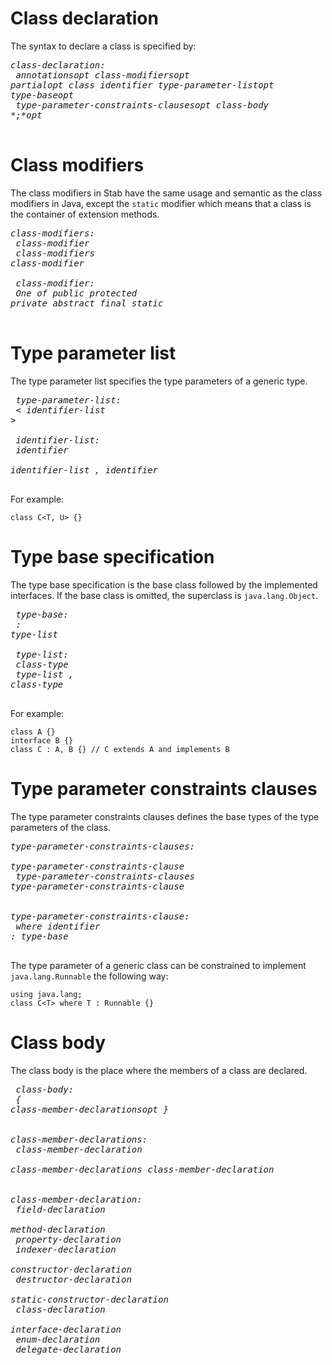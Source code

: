 

# Class declaration #
The syntax to declare a class is specified by:
<em><pre>
class-declaration:<br>
annotationsopt class-modifiersopt *partial*opt *class* identifier type-parameter-listopt type-baseopt<br>
type-parameter-constraints-clausesopt class-body *;*opt<br>
</pre></em>

# Class modifiers #
The class modifiers in Stab have the same usage and semantic as the class modifiers in Java, except the `static` modifier which means that a class is the container of extension methods.
<em><pre>
class-modifiers:<br>
class-modifier<br>
class-modifiers class-modifier<br>
<br>
class-modifier:<br>
*One of public protected private abstract final static*<br>
</pre></em>

# Type parameter list #
The type parameter list specifies the type parameters of a generic type.
<em><pre>
type-parameter-list:<br>
*<* identifier-list *>*<br>
<br>
identifier-list:<br>
identifier<br>
identifier-list *,* identifier<br>
</pre></em>
For example:
```
class C<T, U> {}
```

# Type base specification #
The type base specification is the base class followed by the implemented interfaces. If the base class is omitted, the superclass is `java.lang.Object`.
<em><pre>
type-base:<br>
*:* type-list<br>
<br>
type-list:<br>
class-type<br>
type-list *,* class-type<br>
</pre></em>
For example:
```
class A {}
interface B {}
class C : A, B {} // C extends A and implements B
```

# Type parameter constraints clauses #
The type parameter constraints clauses defines the base types of the type parameters of the class.
<em><pre>
type-parameter-constraints-clauses:<br>
type-parameter-constraints-clause<br>
type-parameter-constraints-clauses type-parameter-constraints-clause<br>
<br>
type-parameter-constraints-clause:<br>
*where* identifier *:* type-base<br>
</pre></em>
The type parameter of a generic class can be constrained to implement `java.lang.Runnable` the following way:
```
using java.lang;
class C<T> where T : Runnable {}
```

# Class body #
The class body is the place where the members of a class are declared.
<em><pre>
class-body:<br>
*{* class-member-declarationsopt *}*<br>
<br>
class-member-declarations:<br>
class-member-declaration<br>
class-member-declarations class-member-declaration<br>
<br>
class-member-declaration:<br>
field-declaration<br>
method-declaration<br>
property-declaration<br>
indexer-declaration<br>
constructor-declaration<br>
destructor-declaration<br>
static-constructor-declaration<br>
class-declaration<br>
interface-declaration<br>
enum-declaration<br>
delegate-declaration<br>
</pre></em>
